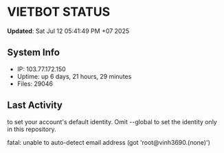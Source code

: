 # VIETBOT STATUS
**Updated**: Sat Jul 12 05:41:49 PM +07 2025

## System Info
- IP: 103.77.172.150
- Uptime: up 6 days, 21 hours, 29 minutes
- Files: 29046

## Last Activity

to set your account's default identity.
Omit --global to set the identity only in this repository.

fatal: unable to auto-detect email address (got 'root@vinh3690.(none)')
